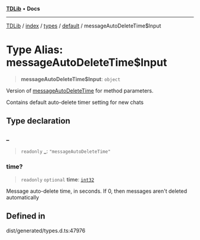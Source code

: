 [**TDLib**](../../../../../../README.md) • **Docs**

***

[TDLib](../../../../../../modules.md) / [index](../../../../../README.md) / [types](../../../README.md) / [default](../README.md) / messageAutoDeleteTime$Input

# Type Alias: messageAutoDeleteTime$Input

> **messageAutoDeleteTime$Input**: `object`

Version of [messageAutoDeleteTime](messageAutoDeleteTime.md) for method parameters.

Contains default auto-delete timer setting for new chats

## Type declaration

### \_

> `readonly` **\_**: `"messageAutoDeleteTime"`

### time?

> `readonly` `optional` **time**: [`int32`](int32.md)

Message auto-delete time, in seconds. If 0, then messages aren't deleted automatically

## Defined in

dist/generated/types.d.ts:47976
